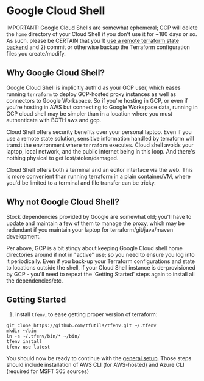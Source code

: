 # Google Cloud Shell

IMPORTANT: Google Cloud Shells are somewhat ephemeral; GCP will delete the `home` directory of your Cloud Shell if you don't use it for ~180 days or so. As such, please be CERTAIN that you 1) [use a remote terraform state backend](https://developer.hashicorp.com/terraform/language/backend) and 2) commit or otherwise backup the Terraform configuration files you create/modify.


## Why Google Cloud Shell?

Google Cloud Shell is implicitly auth'd as your GCP user, which eases running `terraform` to deploy GCP-hosted proxy instances as well as connectors to Google Workspace. So if you're hosting in GCP, or even if you're hosting in AWS but connecting to Google Workspace data, running in GCP cloud shell may be simpler than in a location where you must authenticate with BOTH aws and gcp. 

Cloud Shell offers security benefits over your personal laptop. Even if you use a remote state solution, sensitive information handled by terraform will transit the environment where `terraform` executes. Cloud shell avoids your laptop, local network, and the public internet being in this loop. And there's nothing physical to get lost/stolen/damaged. 

Cloud Shell offers both a terminal and an editor interface via the web. This is more convenient than running terraform in a plain container/VM, where you'd be limited to a terminal and file transfer can be tricky.


## Why not Google Cloud Shell?

Stock dependencies provided by Google are somewhat old; you'll have to update and maintain a few of them to manage the proxy, which may be redundant if you maintain your laptop for terraform/git/java/maven development.

Per above, GCP is a bit stingy about keeping Google Cloud shell home directories around if not in "active" use; so you need to ensure you log into it periodically. Even if you back-up your Terraform configurations and state to locations outside the shell, if your Cloud Shell instance is de-provisioned by GCP - you'll need to repeat the 'Getting Started' steps again to install all the dependencies/etc.

## Getting Started

1. install `tfenv`, to ease getting proper version of terraform:

```shell
git clone https://github.com/tfutils/tfenv.git ~/.tfenv
mkdir ~/bin
ln -s ~/.tfenv/bin/* ~/bin/
tfenv install
tfenv use latest
```

You should now be ready to continue with the [general setup](https://docs.worklytics.co/psoxy#setup). Those steps should include installation of AWS CLI (for AWS-hosted) and Azure CLI (required for MSFT 365 sources)
